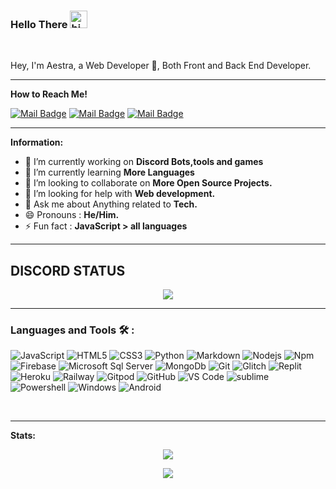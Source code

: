 ### Hello There <img src="https://user-images.githubusercontent.com/1303154/88677602-1635ba80-d120-11ea-84d8-d263ba5fc3c0.gif" width="28px" alt="hi"> 


<br/>


Hey, I'm Aestra, a Web Developer 🚀, Both Front and Back End Developer.

-----------------

**How to Reach Me!**

[![Mail Badge](https://img.shields.io/badge/-AestraTech-e74c3c?style=flat&labelColor=e74c3c&logo=youtube&logoColor=white)](https://youtube.com/channel/UCHvdoq_3hfsmpnntLqdsMmA) [![Mail Badge](https://img.shields.io/badge/-@Aestra_Dev-e84393?style=flat&labelColor=e84393&logo=instagram&logoColor=white)](https://instagram.com/Aestra_dev) [![Mail Badge](https://img.shields.io/badge/-@Aestra_Dev-00ACEE?style=flat&labelColor=00ACEE&logo=twitter&logoColor=white)](https://mobile.twitter.com/AestraDev)

-------------------


 **Information:**

- 🔭 I’m currently working on  **Discord Bots,tools and games**
- 🌱 I’m currently learning  **More Languages**
- 👯 I’m looking to collaborate on **More Open Source Projects.**
- 🤔 I’m looking for help with  **Web development.**
- 💬 Ask me about  Anything related to **Tech.**
- 😄 Pronouns :  **He/Him.**
- ⚡ Fun fact : **JavaScript > all languages**


-------------

## DISCORD STATUS

 <p align="center"> <img align="center" src='https://discord.c99.nl/widget/theme-3/757844447886311454.png'> </p>

--------------

### Languages and Tools 🛠 :


![JavaScript](https://img.shields.io/badge/-JavaScript-%23F7DF1C?style=for-the-badge&logo=javascript&logoColor=000000&labelColor=%23F7DF1C&color=%23FFCE5A)
![HTML5](https://img.shields.io/badge/-HTML5-%23E44D27?style=for-the-badge&logo=html5&logoColor=ffffff)
![CSS3](https://img.shields.io/badge/-CSS3-%231572B6?style=for-the-badge&logo=css3)
![Python](http://img.shields.io/badge/-Python-3776AB?style=for-the-badge&logo=python&logoColor=ffffff)
![Markdown](https://img.shields.io/badge/-Markdown-000000?style=for-the-badge&logo=markdown)
![Nodejs](https://img.shields.io/badge/-Nodejs-339933?style=for-the-badge&logo=Node.js&logoColor=ffffff)
![Npm](https://img.shields.io/badge/-npm-CB3837?style=for-the-badge&logo=npm)
![Firebase](https://img.shields.io/badge/-Firebase-FFCA28?style=for-the-badge&logo=firebase&logoColor=ffffff)
![Microsoft Sql Server](https://img.shields.io/badge/-Sql%20Server-CC2927?style=for-the-badge&logo=microsoft-sql-server&logoColor=ffffff)
![MongoDb](https://img.shields.io/badge/MongoDB-%234ea94b.svg?&style=for-the-badge&logo=mongodb&logoColor=white)
![Git](https://img.shields.io/badge/-Git-%23F05032?style=for-the-badge&logo=git&logoColor=%23ffffff)
![Glitch](https://img.shields.io/badge/-glitch-%23FF1493?style=for-the-badge&logo=glitch&logoColor=white)
![Replit](https://img.shields.io/badge/-replit-%23696969?style=for-the-badge&logo=replit&logoColor=white)
![Heroku](https://img.shields.io/badge/-heroku-%23CBC3E3?style=for-the-badge&logo=heroku&logoColor=white)
![Railway](https://img.shields.io/badge/railway-563D7C?style=for-the-badge&logo=railway&logoColor=white)
![Gitpod](https://img.shields.io/badge/-gitpod-%23FFA500?style=for-the-badge&logo=gitpod&logoColor=white)
![GitHub](https://img.shields.io/badge/-GitHub-181717?style=for-the-badge&logo=github)
![VS Code](http://img.shields.io/badge/-VS%20Code-007ACC?style=for-the-badge&logo=visual-studio-code&logoColor=ffffff)
![sublime](https://img.shields.io/badge/-sublime-%23575757?style=for-the-badge&logo=Sublime-text&logoColor=orange)
![Powershell](http://img.shields.io/badge/-Powershell-5391FE?style=for-the-badge&logo=powershell&logoColor=ffffff)
![Windows](http://img.shields.io/badge/-Windows-0078D6?style=for-the-badge&logo=windows&logoColor=ffffff)
![Android](https://img.shields.io/badge/Android-3DDC84?style=for-the-badge&logo=android&logoColor=white)

<br/>


-------------


**Stats:**  

 <p align="center"> <img align="center" src="https://github-readme-stats.vercel.app/api?username=AestraDev&show_icons=false&theme=tokyonight"> </p>

 <p align="center"> <img align="center" src="https://github-readme-stats.vercel.app/api/top-langs/?username=Aestradev&theme=tokyonight&hide=batchfile"> </p>








